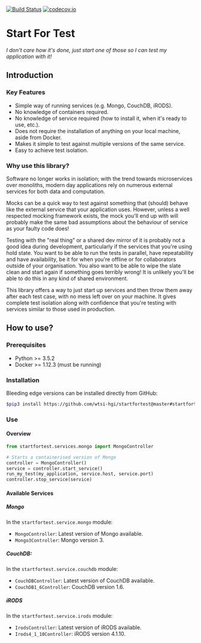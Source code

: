 [![Build Status](https://travis-ci.org/wtsi-hgi/startfortest.svg)](https://travis-ci.org/wtsi-hgi/startfortest)
[![codecov.io](https://codecov.io/gh/wtsi-hgi/startfortest/graph/badge.svg)](https://codecov.io/github/wtsi-hgi/startfortest)
# Start For Test 
*I don't care how it's done, just start one of those so I can test my application with it!*

## Introduction
### Key Features
- Simple way of running services (e.g. Mongo, CouchDB, iRODS).
- No knowledge of containers required.
- No knowledge of service required (how to install it, when it's ready to use, etc.).
- Does not require the installation of anything on your local machine, aside from Docker.
- Makes it simple to test against multiple versions of the same service.
- Easy to achieve test isolation.

### Why use this library?
Software no longer works in isolation; with the trend towards microservices over monoliths, modern day applications 
rely on numerous external services for both data and computation.

Mocks can be a quick way to test against something that (should) behave like the external service that your 
application uses. However, unless a well respected mocking framework exists, the mock you'll end up with will probably 
make the same bad assumptions about the behaviour of service as your faulty code does!

Testing with the "real thing" or a shared dev mirror of it is probably not a good idea during development, 
particularly if the services that you're using hold state. You want to be able to run the tests in parallel, have 
repeatability and have availability, be it for when you're offline or for collaborators outside of your organisation. 
You also want to be able to wipe the slate clean and start again if something goes terribly wrong! It is unlikely you'll
be able to do this in any kind of shared environment.

This library offers a way to just start up services and then throw them away after each test case, with no mess left 
over on your machine. It gives complete test isolation along with confidence that you're testing with services similar 
to those used in production.


## How to use?
### Prerequisites
- Python >= 3.5.2
- Docker >= 1.12.3 (must be running)

### Installation
Bleeding edge versions can be installed directly from GitHub:
```bash
$pip3 install https://github.com/wtsi-hgi/startfortest@master#startfortest
```

### Use
#### Overview
```python
from startfortest.services.mongo import MongoController

# Starts a containerised version of Mongo
controller = MongoController()              
service = controller.start_service()      
run_my_test(my_application, service.host, service.port)
controller.stop_service(service)                                 
```


#### Available Services
##### Mongo
In the `startfortest.service.mongo` module:
- `MongoController`: Latest version of Mongo available.
- `Mongo3Controller`: Mongo version 3.

##### CouchDB:
In the `startfortest.service.couchdb` module:
- `CouchDBController`: Latest version of CouchDB available.
- `CouchDB1_6Controller`: CouchDB version 1.6.

##### iRODS
In the `startfortest.service.irods` module:
- `IrodsController`: Latest version of iRODS available.  
- `Irods4_1_10Controller`: iRODS version 4.1.10.
